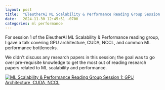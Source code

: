 ```yaml
---
layout: post
title:  "EleutherAI ML Scalability & Performance Reading Group Session 1: Intro to GPU architecture, CUDA, and NCCL"
date:   2024-11-30 12:45:51 -0700
categories: ml performance
---
```


For session 1 of the EleutherAI ML Scalability & Performance reading group, I gave a talk covering GPU architecture, CUDA, NCCL, and common ML performance bottlenecks.

We didn't discuss any research papers in this session; the goal was to go over pre-requisite knowledge to get the most out of reading research papers related to ML scalability and performance.

[![ML Scalability & Performance Reading Group Session 1: GPU Architecture, CUDA, NCCL](https://img.youtube.com/vi/Cp7g1Ll4v0M/maxresdefault.jpg)](https://www.youtube.com/watch?v=Cp7g1Ll4v0M)
